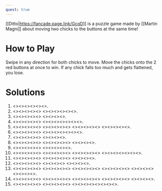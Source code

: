 ```yaml
---
quest: true
---
```


[[Ditto|https://fancade.page.link/GcqD]] is a puzzle game made by [[Martin Magni]] about moving two chicks to the buttons at the same time!

# How to Play

Swipe in any direction for both chicks to move. Move the chicks onto the 2 red buttons at once to win. If any chick falls too much and gets flattened, you lose.

# Solutions

1. <<TLarrow>><<BLarrow>><<BLarrow>><<BLarrow>><<TLarrow>><<BRarrow>>.
2. <<BLarrow>><<BLarrow>><<BLarrow>><<TLarrow>><<TLarrow>> <<TRarrow>><<TRarrow>><<TRarrow>><<TRarrow>><<BRarrow>><<TLarrow>>.
3. <<BLarrow>><<BLarrow>><<TLarrow>><<TRarrow>><<TLarrow>> <<TRarrow>><<BRarrow>><<BRarrow>><<TRarrow>>.
4. <<TLarrow>><<TLarrow>><<TRarrow>><<BLarrow>><<BLarrow>> <<BLarrow>><<BRarrow>><<BRarrow>><<BRarrow>><<BRarrow>><<TRarrow>><<TLarrow>>.
5. <<TRarrow>><<TRarrow>><<TRarrow>><<TLarrow>><<TLarrow>> <<BLarrow>><<BRarrow>><<BRarrow>><<TRarrow>><<TLarrow>> <<TLarrow>><<TLarrow>><<TRarrow>><<BLarrow>><<TRarrow>> <<BRarrow>><<BRarrow>><<BLarrow>><<TLarrow>><<TRarrow>>.
6. <<TRarrow>><<BLarrow>><<BLarrow>><<TRarrow>><<TRarrow>> <<BLarrow>><<TRarrow>><<TRarrow>><<BLarrow>><<BLarrow>><<TRarrow>><<TRarrow>>.
7. <<TRarrow>><<TLarrow>><<TRarrow>><<TLarrow>><<BLarrow>> <<TLarrow>><<BLarrow>><<BRarrow>><<TRarrow>>.
8. <<BRarrow>><<BLarrow>><<BLarrow>><<TLarrow>><<TLarrow>> <<BRarrow>><<TRarrow>><<BLarrow>><<BRarrow>><<TRarrow>> <<TLarrow>><<TRarrow>><<TRarrow>><<BRarrow>>.
9. <<BLarrow>><<BLarrow>><<TRarrow>><<TLarrow>><<TLarrow>> <<BLarrow>><<BRarrow>><<BRarrow>><<BLarrow>><<TLarrow>>.
10. <<TLarrow>><<TRarrow>><<BRarrow>><<BLarrow>><<BLarrow>> <<TLarrow>><<TRarrow>><<TRarrow>><<BRarrow>><<TRarrow>> <<TRarrow>><<TLarrow>><<TRarrow>><<BRarrow>><<BLarrow>> <<BLarrow>><<BLarrow>><<BLarrow>><<BLarrow>><<TLarrow>><<TRarrow>><<BLarrow>>.
11. <<BRarrow>><<TRarrow>><<TLarrow>><<TLarrow>><<BLarrow>> <<BRarrow>><<TRarrow>><<TLarrow>><<BLarrow>><<TLarrow>> <<TRarrow>><<TRarrow>><<BRarrow>><<BRarrow>>.
12. <<TLarrow>><<TLarrow>><<BRarrow>><<TRarrow>><<TRarrow>> <<TRarrow>><<BRarrow>><<BLarrow>><<BLarrow>> <<TLarrow>><<TRarrow>><<TLarrow>><<TRarrow>>.
13. <<BRarrow>><<BRarrow>><<TRarrow>><<TRarrow>><<TRarrow>> <<BRarrow>><<TRarrow>><<TRarrow>><<TLarrow>><<TRarrow>> <<BLarrow>><<BLarrow>><<TLarrow>><<TRarrow>><<TLarrow>> <<BRarrow>><<TRarrow>><<TLarrow>><<BLarrow>><<BRarrow>> <<TLarrow>><<BLarrow>><<TLarrow>><<TRarrow>> <<BRarrow>><<TRarrow>><<TLarrow>><<BLarrow>>.
14. <<TLarrow>><<TRarrow>><<BRarrow>><<BLarrow>><<TLarrow>> <<TLarrow>><<BRarrow>><<BRarrow>><<TRarrow>><<TLarrow>> <<TLarrow>><<BLarrow>><<BRarrow>><<BRarrow>><<TRarrow>> <<TRarrow>><<TLarrow>><<BLarrow>><<BRarrow>><<TRarrow>> <<TLarrow>><<BLarrow>><<BLarrow>><<BLarrow>>.
15. <<TLarrow>><<TLarrow>><<TRarrow>><<TRarrow>><<BRarrow>> <<BRarrow>><<BLarrow>><<BLarrow>><<TLarrow>><<BLarrow>> <<BLarrow>><<BRarrow>><<TRarrow>><<TRarrow>><<TRarrow>><<TLarrow>><<TLarrow>><<TLarrow>>.